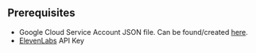 ﻿## Prerequisites

* Google Cloud Service Account JSON file. Can be found/created [here](https://console.cloud.google.com/iam-admin/serviceaccounts).
* [ElevenLabs](https://elevenlabs.io) API Key